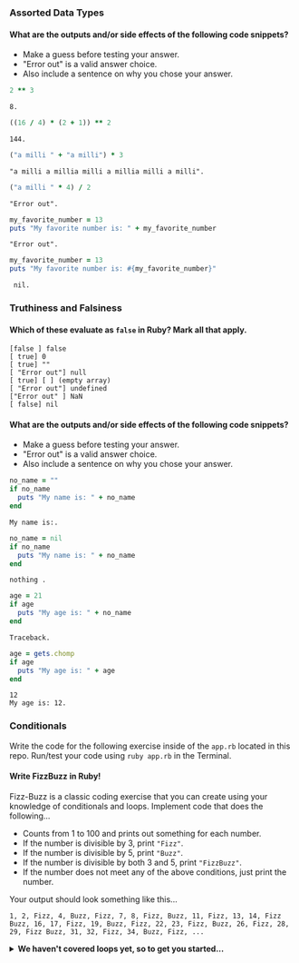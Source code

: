 ### Assorted Data Types

#### What are the outputs and/or side effects of the following code snippets?

* Make a guess before testing your answer.
* "Error out" is a valid answer choice.
* Also include a sentence on why you chose your answer.

```rb
2 ** 3
```
```text
8.
```

```rb
((16 / 4) * (2 + 1)) ** 2
```
```text
144.
```

```rb
("a milli " + "a milli") * 3
```
```text
"a milli a millia milli a millia milli a milli".
```

```rb
("a milli " * 4) / 2
```
```text
"Error out".
```

```rb
my_favorite_number = 13
puts "My favorite number is: " + my_favorite_number
```
```text
"Error out".
```

```rb
my_favorite_number = 13
puts "My favorite number is: #{my_favorite_number}"
```
```text
 nil.
```

### Truthiness and Falsiness

#### Which of these evaluate as `false` in Ruby? Mark all that apply.

```text
[false ] false
[ true] 0
[ true] ""
[ "Error out"] null
[ true] [ ] (empty array)
[ "Error out"] undefined
["Error out" ] NaN
[ false] nil
```

#### What are the outputs and/or side effects of the following code snippets?

* Make a guess before testing your answer.
* "Error out" is a valid answer choice.
* Also include a sentence on why you chose your answer.

```rb
no_name = ""
if no_name
  puts "My name is: " + no_name
end
```
```text
My name is:.
```

```rb
no_name = nil
if no_name
  puts "My name is: " + no_name
end
```
```text
nothing .
```

```rb
age = 21
if age
  puts "My age is: " + no_name
end
```
```text
Traceback.
```

```rb
age = gets.chomp
if age
  puts "My age is: " + age
end
```
```text
12
My age is: 12.
```

### Conditionals

Write the code for the following exercise inside of the `app.rb` located in this repo. Run/test your code using `ruby app.rb` in the Terminal.

#### Write FizzBuzz in Ruby!

Fizz-Buzz is a classic coding exercise that you can create using your knowledge of conditionals and loops. Implement code that does the following...

* Counts from 1 to 100 and prints out something for each number.
* If the number is divisible by 3, print `"Fizz"`.
* If the number is divisible by 5, print `"Buzz"`.
* If the number is divisible by both 3 and 5, print `"FizzBuzz"`.
* If the number does not meet any of the above conditions, just print the number.

Your output should look something like this...
```
1, 2, Fizz, 4, Buzz, Fizz, 7, 8, Fizz, Buzz, 11, Fizz, 13, 14, Fizz Buzz, 16, 17, Fizz, 19, Buzz, Fizz, 22, 23, Fizz, Buzz, 26, Fizz, 28, 29, Fizz Buzz, 31, 32, Fizz, 34, Buzz, Fizz, ...
```

<details>
  <summary><strong>We haven't covered loops yet, so to get you started...</strong></summary>

  ```rb
  i = 1
  while i <= 100
    # Your code goes in here.
  end
  ```

</details>

